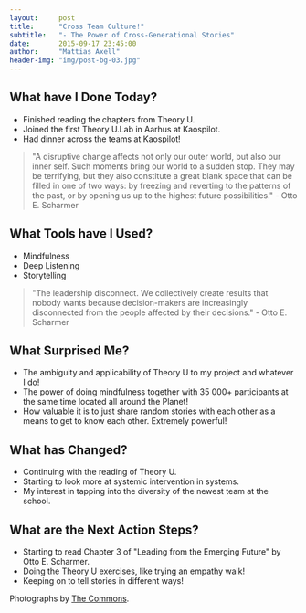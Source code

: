 ```yaml
---
layout:     post
title:      "Cross Team Culture!"
subtitle:   "- The Power of Cross-Generational Stories"
date:       2015-09-17 23:45:00
author:     "Mattias Axell"
header-img: "img/post-bg-03.jpg"
---
```


<h2 class="section-heading">What have I Done Today?</h2>

- Finished reading the chapters from Theory U.
- Joined the first Theory U.Lab in Aarhus at Kaospilot.
- Had dinner across the teams at Kaospilot!

<blockquote>"A disruptive change affects not only our outer world, but also our
inner self. Such moments bring our world to a sudden stop. They may
be terrifying, but they also constitute a great blank space that can be
filled in one of two ways: by freezing and reverting to the patterns of
the past, or by opening us up to the highest future possibilities." - Otto E. Scharmer</blockquote>

<h2 class="section-heading">What Tools have I Used?</h2>

- Mindfulness
- Deep Listening
- Storytelling

<blockquote>"The leadership disconnect. We collectively create results that nobody
wants because decision-makers are increasingly disconnected from
the people affected by their decisions." - Otto E. Scharmer</blockquote>

<h2 class="section-heading">What Surprised Me?</h2>

- The ambiguity and applicability of Theory U to my project and whatever I do!
- The power of doing mindfulness together with 35 000+ participants at the same time located all around the Planet!
- How valuable it is to just share random stories with each other as a means to get to know each other. Extremely powerful!

<h2 class="section-heading">What has Changed?</h2>

- Continuing with the reading of Theory U.
- Starting to look more at systemic intervention in systems.
- My interest in tapping into the diversity of the newest team at the school.

<h2 class="section-heading">What are the Next Action Steps?</h2>

- Starting to read Chapter 3 of "Leading from the Emerging Future" by Otto E. Scharmer.
- Doing the Theory U exercises, like trying an empathy walk!
- Keeping on to tell stories in different ways!

Photographs by <a href="https://www.flickr.com/commons">The Commons</a>.
